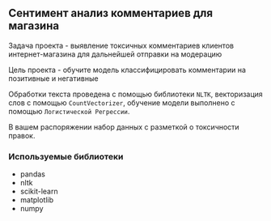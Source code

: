 ## Сентимент анализ комментариев для магазина

Задача проекта - выявление токсичных комментариев клиентов интернет-магазина для дальнейшей отправки на модерацию

Цель проекта - обучите модель классифицировать комментарии на позитивные и негативные

Обработки текста проведена с помощью библиотеки `NLTK`, векторизация слов с помощью `CountVectorizer`, обучение модели выполнено с помощью `Логистической Регрессии`.



В вашем распоряжении набор данных с разметкой о токсичности правок.

### Используемые библиотеки
- pandas
- nltk
- scikit-learn
- matplotlib
- numpy

